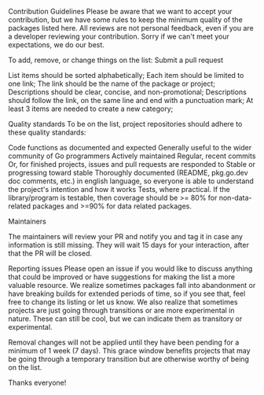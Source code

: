 Contribution Guidelines Please be aware that we want to accept your contribution, but we have some rules to keep the minimum quality of the packages listed here. All reviews are not personal feedback, even if you are a developer reviewing your contribution. Sorry if we can't meet your expectations, we do our best.

To add, remove, or change things on the list: Submit a pull request

List items should be sorted alphabetically; Each item should be limited to one link; The link should be the name of the package or project; Descriptions should be clear, concise, and non-promotional; Descriptions should follow the link, on the same line and end with a punctuation mark; At least 3 items are needed to create a new category;

Quality standards To be on the list, project repositories should adhere to these quality standards:

Code functions as documented and expected Generally useful to the wider community of Go programmers Actively maintained Regular, recent commits Or, for finished projects, issues and pull requests are responded to Stable or progressing toward stable Thoroughly documented (README, pkg.go.dev doc comments, etc.) in english language, so everyone is able to understand the project's intention and how it works Tests, where practical. If the library/program is testable, then coverage should be >= 80% for non-data-related packages and >=90% for data related packages.

Maintainers

The maintainers will review your PR and notify you and tag it in case any information is still missing. They will wait 15 days for your interaction, after that the PR will be closed.

Reporting issues Please open an issue if you would like to discuss anything that could be improved or have suggestions for making the list a more valuable resource. We realize sometimes packages fall into abandonment or have breaking builds for extended periods of time, so if you see that, feel free to change its listing or let us know. We also realize that sometimes projects are just going through transitions or are more experimental in nature. These can still be cool, but we can indicate them as transitory or experimental.

Removal changes will not be applied until they have been pending for a minimum of 1 week (7 days). This grace window benefits projects that may be going through a temporary transition but are otherwise worthy of being on the list.

Thanks everyone!
